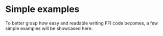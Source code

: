 # Simple examples

To better grasp how easy and readable writing FFI code becomes, a few simple
examples will be showcased here.
